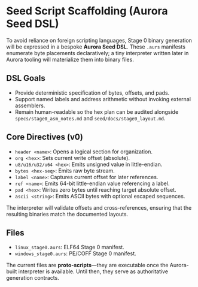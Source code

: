 # Seed Script Scaffolding (Aurora Seed DSL)

To avoid reliance on foreign scripting languages, Stage 0 binary generation will be expressed in a bespoke **Aurora Seed DSL**. These `.aurs` manifests enumerate byte placements declaratively; a tiny interpreter written later in Aurora tooling will materialize them into binary files.

## DSL Goals
- Provide deterministic specification of bytes, offsets, and pads.
- Support named labels and address arithmetic without invoking external assemblers.
- Remain human-readable so the hex plan can be audited alongside `specs/stage0_asm_notes.md` and `seed/docs/stage0_layout.md`.

## Core Directives (v0)
- `header <name>`: Opens a logical section for organization.
- `org <hex>`: Sets current write offset (absolute).
- `u8/u16/u32/u64 <hex>`: Emits unsigned value in little-endian.
- `bytes <hex-seq>`: Emits raw byte stream.
- `label <name>`: Captures current offset for later references.
- `ref <name>`: Emits 64-bit little-endian value referencing a label.
- `pad <hex>`: Writes zero bytes until reaching target absolute offset.
- `ascii <string>`: Emits ASCII bytes with optional escaped sequences.

The interpreter will validate offsets and cross-references, ensuring that the resulting binaries match the documented layouts.

## Files
- `linux_stage0.aurs`: ELF64 Stage 0 manifest.
- `windows_stage0.aurs`: PE/COFF Stage 0 manifest.

The current files are **proto-scripts**—they are executable once the Aurora-built interpreter is available. Until then, they serve as authoritative generation contracts.
